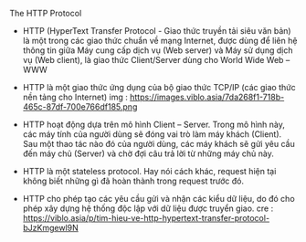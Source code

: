 The HTTP Protocol
- HTTP (HyperText Transfer Protocol - Giao thức truyền tải siêu văn bản) là một trong các giao thức chuẩn về mạng Internet, được dùng để liên hệ thông tin giữa Máy cung cấp dịch vụ (Web server) và Máy sử dụng dịch vụ (Web client), là giao thức Client/Server dùng cho World Wide Web – WWW

- HTTP là một giao thức ứng dụng của bộ giao thức TCP/IP (các giao thức nền tảng cho Internet)
  img : https://images.viblo.asia/7da268f1-718b-465c-87df-700e766df185.png
- HTTP hoạt động dựa trên mô hình Client – Server. Trong mô hình này, các máy tính của người dùng sẽ đóng vai trò làm máy khách (Client). Sau một thao tác nào đó của người dùng, các máy khách sẽ gửi yêu cầu đến máy chủ (Server) và chờ đợi câu trả lời từ những máy chủ này.

- HTTP là một stateless protocol. Hay nói cách khác, request hiện tại không biết những gì đã hoàn thành trong request trước đó.

- HTTP cho phép tạo các yêu cầu gửi và nhận các kiểu dữ liệu, do đó cho phép xây dựng hệ thống độc lập với dữ liệu được truyển giao.
cre : https://viblo.asia/p/tim-hieu-ve-http-hypertext-transfer-protocol-bJzKmgewl9N
